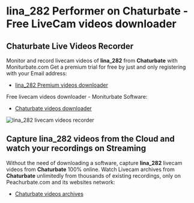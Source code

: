 # lina_282 Performer on Chaturbate - Free LiveCam videos downloader

## Chaturbate Live Videos Recorder

Monitor and record livecam videos of **lina_282** from **Chaturbate** with Moniturbate.com
Get a premium trial for free by just and only registering with your Email address:
* [lina_282 Premium videos downloader](https://moniturbate.com/request-demo-licence-key.html)

Free livecam videos downloader - Moniturbate Software:
* [Chaturbate videos downloader](https://moniturbate.com/moniturbate-download-software.html)

![lina_282 livecam videos recorder](https://peachurnet.com/templates/moniturbate-software.png)


## Capture lina_282 videos from the Cloud and watch your recordings on Streaming

Without the need of downloading a software, capture **lina_282** livecam videos from **Chaturbate** 100% online.
Watch Livecam archives from **Chaturbate** unlimitedly from thousands of existing recordings, only on Peachurbate.com and its websites network:
* [Chaturbate videos archives](https://peachurnet.com/)